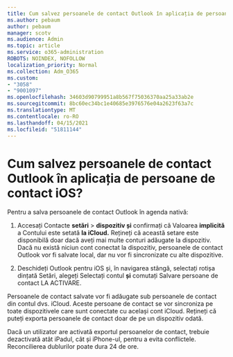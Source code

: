 ```yaml
---
title: Cum salvez persoanele de contact Outlook în aplicația de persoane de contact iOS?
ms.author: pebaum
author: pebaum
manager: scotv
ms.audience: Admin
ms.topic: article
ms.service: o365-administration
ROBOTS: NOINDEX, NOFOLLOW
localization_priority: Normal
ms.collection: Adm_O365
ms.custom:
- "3058"
- "9001097"
ms.openlocfilehash: 34603d90799951a8b567f75036370aa25a33ab2e
ms.sourcegitcommit: 8bc60ec34bc1e40685e3976576e04a2623f63a7c
ms.translationtype: MT
ms.contentlocale: ro-RO
ms.lasthandoff: 04/15/2021
ms.locfileid: "51811144"
---
```

# <a name="how-do-i-save-my-outlook-contacts-to-my-ios-contacts-app"></a>Cum salvez persoanele de contact Outlook în aplicația de persoane de contact iOS?

Pentru a salva persoanele de contact Outlook în agenda nativă:
 
1. Accesați Contacte **setări**  >  **dispozitiv și** confirmați că Valoarea **implicită** a Contului este setată **la iCloud.** Rețineți că această setare este disponibilă doar dacă aveți mai multe conturi adăugate la dispozitiv. Dacă nu există niciun cont conectat la dispozitiv, persoanele de contact Outlook vor fi salvate local, dar nu vor fi sincronizate cu alte dispozitive.
 
2. Deschideți Outlook pentru iOS și, în navigarea stângă, selectați rotișa dințată Setări, alegeți Selectați contul **și** comutați Salvare persoane de contact LA ACTIVARE. 
 
Persoanele de contact salvate vor fi adăugate sub persoanele de contact din contul dvs. iCloud. Aceste persoane de contact se vor sincroniza pe toate dispozitivele care sunt conectate cu același cont iCloud. Rețineți că puteți exporta persoanele de contact doar de pe un dispozitiv odată.
 
Dacă un utilizator are activată exportul persoanelor de contact, trebuie dezactivată atât iPadul, cât și iPhone-ul, pentru a evita conflictele. Reconcilierea dublurilor poate dura 24 de ore.